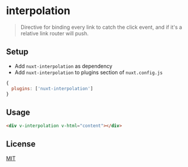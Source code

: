 # interpolation

> Directive for binding every link to catch the click event, and if it's a relative link router will push.

## Setup

- Add ```nuxt-interpolation``` as dependency
- Add ```nuxt-interpolation``` to plugins section of ```nuxt.config.js```

```javascript
{
  plugins: ['nuxt-interpolation']
}
```

## Usage

```html
<div v-interpolation v-html="content"></div>
```

## License

[MIT](https://opensource.org/licenses/MIT)


